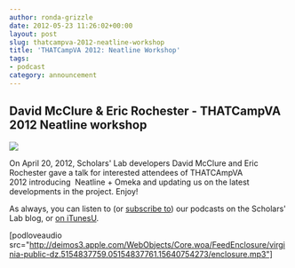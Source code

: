 ```yaml
---
author: ronda-grizzle
date: 2012-05-23 11:26:02+00:00
layout: post
slug: thatcampva-2012-neatline-workshop
title: 'THATCampVA 2012: Neatline Workshop'
tags:
- podcast
category: announcement
---
```


## David McClure & Eric Rochester - THATCampVA 2012 Neatline workshop

[![](http://static.scholarslab.org/wp-content/uploads/2012/05/thatcamp-va-2012-logo-300x113.png)](http://www.scholarslab.org/podcasts/thatcampva-2012-neatline-workshop/attachment/thatcamp-va-2012-logo/)

On April 20, 2012, Scholars' Lab developers David McClure and Eric Rochester gave a talk for interested attendees of THATCAmpVA 2012 introducing  Neatline + Omeka and updating us on the latest developments in the project. Enjoy!

As always, you can listen to (or [subscribe to](http://www.scholarslab.org/category/podcasts/)) our podcasts on the Scholars' Lab blog, or [on iTunesU](http://itunes.apple.com/us/itunes-u/scholars-lab-speaker-series/id401906619).

[podloveaudio src="http://deimos3.apple.com/WebObjects/Core.woa/FeedEnclosure/virginia-public-dz.5154837759.05154837761.15640754273/enclosure.mp3"]
